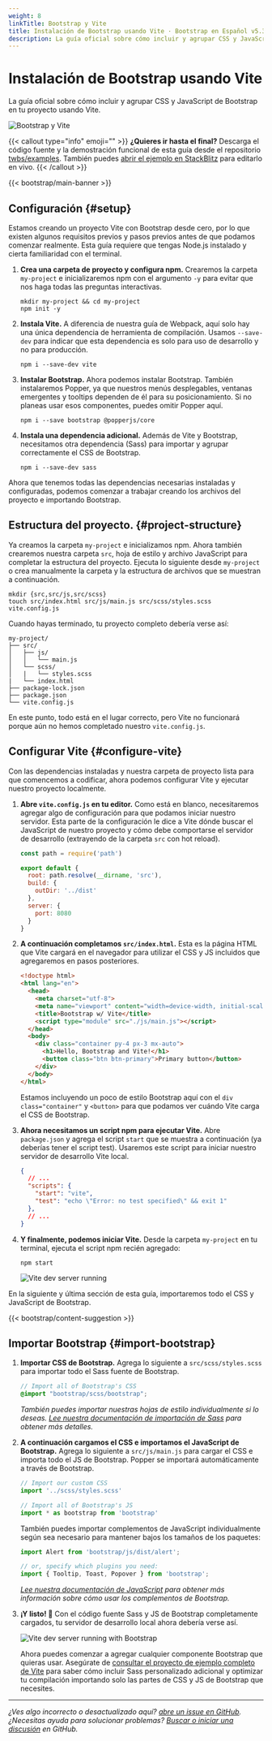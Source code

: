 ```yaml
---
weight: 8
linkTitle: Bootstrap y Vite
title: Instalación de Bootstrap usando Vite · Bootstrap en Español v5.3
description: La guía oficial sobre cómo incluir y agrupar CSS y JavaScript de Bootstrap en tu proyecto usando Vite.
---
```


# Instalación de Bootstrap usando Vite

La guía oficial sobre cómo incluir y agrupar CSS y JavaScript de Bootstrap en tu proyecto usando Vite.

![Bootstrap y Vite](/assets/bootstrap/5.3/assets/img/guides/bootstrap-vite.png)

{{< callout type="info" emoji="" >}}
**¿Quieres ir hasta el final?** Descarga el código fuente y la demostración funcional de esta guía desde el repositorio [twbs/examples](https://github.com/twbs/examples/tree/main/vite). También puedes [abrir el ejemplo en StackBlitz](https://stackblitz.com/github/twbs/examples/tree/main/vite?file=index) para editarlo en vivo.
{{< /callout >}}

{{< bootstrap/main-banner >}}

## Configuración {#setup}

Estamos creando un proyecto Vite con Bootstrap desde cero, por lo que existen algunos requisitos previos y pasos previos antes de que podamos comenzar realmente. Esta guía requiere que tengas Node.js instalado y cierta familiaridad con el terminal.

1.  **Crea una carpeta de proyecto y configura npm.** Crearemos la carpeta `my-project` e inicializaremos npm con el argumento `-y` para evitar que nos haga todas las preguntas interactivas.
    ```shell {filename="Terminal"}
    mkdir my-project && cd my-project
    npm init -y
    ```
    
2.  **Instala Vite.** A diferencia de nuestra guía de Webpack, aquí solo hay una única dependencia de herramienta de compilación. Usamos `--save-dev` para indicar que esta dependencia es solo para uso de desarrollo y no para producción.
    ```shell {filename="Terminal"}
    npm i --save-dev vite
    ``` 
    
3.  **Instalar Bootstrap.** Ahora podemos instalar Bootstrap. También instalaremos Popper, ya que nuestros menús desplegables, ventanas emergentes y tooltips dependen de él para su posicionamiento. Si no planeas usar esos componentes, puedes omitir Popper aquí.
    ```shell {filename="Terminal"}
    npm i --save bootstrap @popperjs/core
    ```
    
4.  **Instala una dependencia adicional.** Además de Vite y Bootstrap, necesitamos otra dependencia (Sass) para importar y agrupar correctamente el CSS de Bootstrap.
    ```shell {filename="Terminal"}
    npm i --save-dev sass
    ```
    
Ahora que tenemos todas las dependencias necesarias instaladas y configuradas, podemos comenzar a trabajar creando los archivos del proyecto e importando Bootstrap.

## Estructura del proyecto. {#project-structure}

Ya creamos la carpeta `my-project` e inicializamos npm. Ahora también crearemos nuestra carpeta `src`, hoja de estilo y archivo JavaScript para completar la estructura del proyecto. Ejecuta lo siguiente desde `my-project` o crea manualmente la carpeta y la estructura de archivos que se muestran a continuación.

```shell {filename="Terminal"}
mkdir {src,src/js,src/scss}
touch src/index.html src/js/main.js src/scss/styles.scss vite.config.js
```

Cuando hayas terminado, tu proyecto completo debería verse así:

```
my-project/
├── src/
│   ├── js/
│   │   └── main.js
│   └── scss/
│   |   └── styles.scss
|   └── index.html
├── package-lock.json
├── package.json
└── vite.config.js
```

En este punto, todo está en el lugar correcto, pero Vite no funcionará porque aún no hemos completado nuestro `vite.config.js`.

## Configurar Vite {#configure-vite}

Con las dependencias instaladas y nuestra carpeta de proyecto lista para que comencemos a codificar, ahora podemos configurar Vite y ejecutar nuestro proyecto localmente.

1.  **Abre `vite.config.js` en tu editor.** Como está en blanco, necesitaremos agregar algo de configuración para que podamos iniciar nuestro servidor. Esta parte de la configuración le dice a Vite dónde buscar el JavaScript de nuestro proyecto y cómo debe comportarse el servidor de desarrollo (extrayendo de la carpeta `src` con hot reload).
    ```javascript {filename="JavaScript"}
    const path = require('path')
    
    export default {
      root: path.resolve(__dirname, 'src'),
      build: {
        outDir: '../dist'
      },
      server: {
        port: 8080
      }
    }
    ```
    
2.  **A continuación completamos `src/index.html`.** Esta es la página HTML que Vite cargará en el navegador para utilizar el CSS y JS incluidos que agregaremos en pasos posteriores.
    ```html {filename="HTML"}
    <!doctype html>
    <html lang="en">
      <head>
        <meta charset="utf-8">
        <meta name="viewport" content="width=device-width, initial-scale=1">
        <title>Bootstrap w/ Vite</title>
        <script type="module" src="./js/main.js"></script>
      </head>
      <body>
        <div class="container py-4 px-3 mx-auto">
          <h1>Hello, Bootstrap and Vite!</h1>
          <button class="btn btn-primary">Primary button</button>
        </div>
      </body>
    </html>
    ```
    
    Estamos incluyendo un poco de estilo Bootstrap aquí con el `div class="container"` y `<button>` para que podamos ver cuándo Vite carga el CSS de Bootstrap.
    
3.  **Ahora necesitamos un script npm para ejecutar Vite.** Abre `package.json` y agrega el script `start` que se muestra a continuación (ya deberías tener el script test). Usaremos este script para iniciar nuestro servidor de desarrollo Vite local.
    ```json {filename="JSON"}
    {
      // ...
      "scripts": {
        "start": "vite",
        "test": "echo \"Error: no test specified\" && exit 1"
      },
      // ...
    }
    ```
    
4.  **Y finalmente, podemos iniciar Vite.** Desde la carpeta `my-project` en tu terminal, ejecuta el script npm recién agregado:
    ```shell {filename="Terminal"}
    npm start
    ```
    
    ![Vite dev server running](/assets/bootstrap/5.3/assets/img/guides/vite-dev-server.png)

En la siguiente y última sección de esta guía, importaremos todo el CSS y JavaScript de Bootstrap.

{{< bootstrap/content-suggestion >}}

## Importar Bootstrap {#import-bootstrap}

1.  **Importar CSS de Bootstrap.** Agrega lo siguiente a `src/scss/styles.scss` para importar todo el Sass fuente de Bootstrap.
    ```scss {filename="SCSS"}
    // Import all of Bootstrap's CSS
    @import "bootstrap/scss/bootstrap";
    ```
    
    _También puedes importar nuestras hojas de estilo individualmente si lo deseas. [Lee nuestra documentación de importación de Sass](/bootstrap/5.3/customize/sass/#importing) para obtener más detalles._
    
2.  **A continuación cargamos el CSS e importamos el JavaScript de Bootstrap.** Agrega lo siguiente a `src/js/main.js` para cargar el CSS e importa todo el JS de Bootstrap. Popper se importará automáticamente a través de Bootstrap.
    ```javascript {filename="JavaScript"}
    // Import our custom CSS
    import '../scss/styles.scss'
    
    // Import all of Bootstrap's JS
    import * as bootstrap from 'bootstrap'
    ```
    
    También puedes importar complementos de JavaScript individualmente según sea necesario para mantener bajos los tamaños de los paquetes:
    ```javascript {filename="JavaScript"}
    import Alert from 'bootstrap/js/dist/alert';
    
    // or, specify which plugins you need:
    import { Tooltip, Toast, Popover } from 'bootstrap';
    ```
    
    _[Lee nuestra documentación de JavaScript](/bootstrap/5.3/getting-started/javascript) para obtener más información sobre cómo usar los complementos de Bootstrap._
    
3.  **¡Y listo! 🎉** Con el código fuente Sass y JS de Bootstrap completamente cargados, tu servidor de desarrollo local ahora debería verse así.
    
    ![Vite dev server running with Bootstrap](/assets/bootstrap/5.3/assets/img/guides/vite-dev-server-bootstrap.png)
    
    Ahora puedes comenzar a agregar cualquier componente Bootstrap que quieras usar. Asegúrate de [consultar el proyecto de ejemplo completo de Vite](https://github.com/twbs/examples/tree/main/vite) para saber cómo incluir Sass personalizado adicional y optimizar tu compilación importando solo las partes de CSS y JS de Bootstrap que necesites.
    

* * *

_¿Ves algo incorrecto o desactualizado aquí? [abre un issue en GitHub](https://github.com/twbs/bootstrap/issues/new/choose). ¿Necesitas ayuda para solucionar problemas? [Buscar o iniciar una discusión](https://github.com/twbs/bootstrap/discussions) en GitHub._